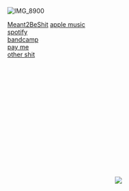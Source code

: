 ![IMG_8900](https://github.com/stevedave4lyfe/stevedave4lyfe.github.io/assets/146142867/77267d25-b53a-49d6-b00b-f0e0c502d9ae)

[Meant2BeShit](https://distrokid.com/hyperfollow/stevedave1/meant2beshit?utm_campaign=website&utm_medium=Email+&utm_source=SendGrid)
[apple music](https://music.apple.com/ca/artist/stevedave/1449380033)\
[spotify](https://open.spotify.com/artist/1nqSO9rSzslDUzkdmts45p)\
[bandcamp](https://stevedave.bandcamp.com/)\
[pay me](https://PayPal.Me/stevedave4lyfe)\
[other shit](https://msha.ke/stevedave)
&nbsp;  
&nbsp;  
&nbsp;  
&nbsp;  
&nbsp;  
&nbsp;  
&nbsp;  
&nbsp;  
&nbsp;  
&nbsp;  
&nbsp;  
&nbsp;  
&nbsp;  
&nbsp;  
&nbsp;  
&nbsp;  
<p></p>
<p align="center">
  <img src="https://github.com/stevedave4lyfe/stevedave4lyfe.github.io/assets/146142867/3e9cd674-2317-49cc-b967-cd719189d6d5"/>
</p>
